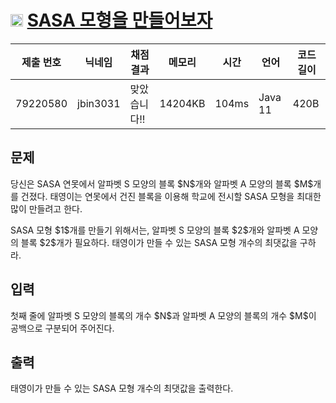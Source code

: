 # <img width="20px"  src="https://d2gd6pc034wcta.cloudfront.net/tier/2.svg" class="solvedac-tier"> [SASA 모형을 만들어보자](https://www.acmicpc.net/problem/23825) 

| 제출 번호 | 닉네임 | 채점 결과 | 메모리 | 시간 | 언어 | 코드 길이 |
|---|---|---|---|---|---|---|
|79220580|jbin3031|맞았습니다!! |14204KB|104ms|Java 11|420B|

## 문제
<p>당신은 SASA 연못에서 알파벳 S 모양의 블록 $N$개와 알파벳 A 모양의 블록 $M$개를 건졌다. 태영이는 연못에서 건진 블록을 이용해 학교에 전시할 SASA 모형을 최대한 많이 만들려고 한다.</p>

<p>SASA 모형 $1$개를 만들기 위해서는, 알파벳 S 모양의 블록 $2$개와 알파벳 A 모양의 블록 $2$개가 필요하다. 태영이가 만들 수 있는 SASA 모형 개수의 최댓값을 구하라.</p>

## 입력
<p>첫째 줄에 알파벳 S 모양의 블록의 개수 $N$과 알파벳 A 모양의 블록의 개수 $M$이 공백으로 구분되어 주어진다.</p>

## 출력
<p>태영이가 만들 수 있는 SASA 모형 개수의 최댓값을 출력한다.</p>


